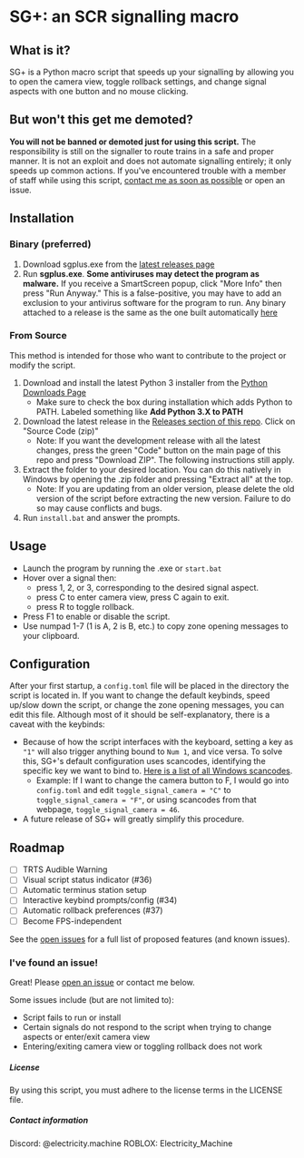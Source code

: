 # SG+: an SCR signalling macro

## What is it?
SG+ is a Python macro script that speeds up your signalling by allowing you to open the camera view, toggle rollback settings, and change signal aspects with one button and no mouse clicking.


## But won't this get me demoted?
**You will not be banned or demoted just for using this script.** The responsibility is still on the signaller to route trains in a safe and proper manner. It is not an exploit and does not automate signalling entirely; it only speeds up common actions. If you've encountered trouble with a member of staff while using this script, [contact me as soon as possible](#contact-information) or open an issue.

## Installation

### Binary (preferred)
1. Download sgplus.exe from the [latest releases page](https://github.com/ElectricityMachine/SCR-SGPlus/releases/latest)
2. Run **sgplus.exe**. **Some antiviruses may detect the program as malware.** If you receive a SmartScreen popup, click "More Info" then press "Run Anyway." This is a false-positive, you may have to add an exclusion to your antivirus software for the program to run. Any binary attached to a release is the same as the one built automatically [here](https://github.com/ElectricityMachine/SCR-SGPlus/blob/master/.github/workflows/build.yaml)

### From Source
This method is intended for those who want to contribute to the project or modify the script.
1. Download and install the latest Python 3 installer from the [Python Downloads Page](https://www.python.org/downloads/)
   - Make sure to check the box during installation which adds Python to PATH. Labeled something like **Add Python 3.X to PATH**
2. Download the latest release in the [Releases section of this repo](https://github.com/ElectricityMachine/SCR-SGPlus/releases/latest). Click on "Source Code (zip)"
   - Note: If you want the development release with all the latest changes, press the green "Code" button on the main page of this repo and press "Download ZIP". The following instructions still apply.
3. Extract the folder to your desired location. You can do this natively in Windows by opening the .zip folder and pressing "Extract all" at the top.
   - Note: If you are updating from an older version, please delete the old version of the script before extracting the new version. Failure to do so may cause conflicts and bugs.
4. Run ``install.bat`` and answer the prompts.

## Usage
- Launch the program by running the .exe or ``start.bat``
- Hover over a signal then:
  - press 1, 2, or 3, corresponding to the desired signal aspect.
  - press C to enter camera view, press C again to exit.
  - press R to toggle rollback.
- Press F1 to enable or disable the script.
- Use numpad 1-7 (1 is A, 2 is B, etc.) to copy zone opening messages to your clipboard.

## Configuration

After your first startup, a ``config.toml`` file will be placed in the directory the script is located in. If you want to change the default keybinds, speed up/slow down the script, or change the zone opening messages, you can edit this file. Although most of it should be self-explanatory, there is a caveat with the keybinds:
- Because of how the script interfaces with the keyboard, setting a key as ``"1"`` will also trigger anything bound to ``Num 1``, and vice versa. To solve this, SG+'s default configuration uses scancodes, identifying the specific key we want to bind to. [Here is a list of all Windows scancodes](https://kippykip.com/b3ddocs/commands/scancodes.htm).
   - Example: If I want to change the camera button to F, I would go into ``config.toml`` and edit ``toggle_signal_camera = "C"`` to ``toggle_signal_camera = "F"``, or using scancodes from that webpage, ``toggle_signal_camera = 46``.
- A future release of SG+ will greatly simplify this procedure.

## Roadmap
- [ ] TRTS Audible Warning
- [ ] Visual script status indicator (#36)
- [ ] Automatic terminus station setup
- [ ] Interactive keybind prompts/config (#34)
- [ ] Automatic rollback preferences (#37)
- [ ] Become FPS-independent

See the [open issues](https://github.com/ElectricityMachine/SCR-SGPlus/issues) for a full list of proposed features (and known issues).

### I've found an issue!
Great! Please [open an issue](https://github.com/ElectricityMachine/SCR-SGPlus/issues/new) or contact me below.

Some issues include (but are not limited to):
- Script fails to run or install
- Certain signals do not respond to the script when trying to change aspects or enter/exit camera view
- Entering/exiting camera view or toggling rollback does not work

##### License
By using this script, you must adhere to the license terms in the LICENSE file.

##### Contact information
Discord: @electricity.machine
ROBLOX: Electricity_Machine
